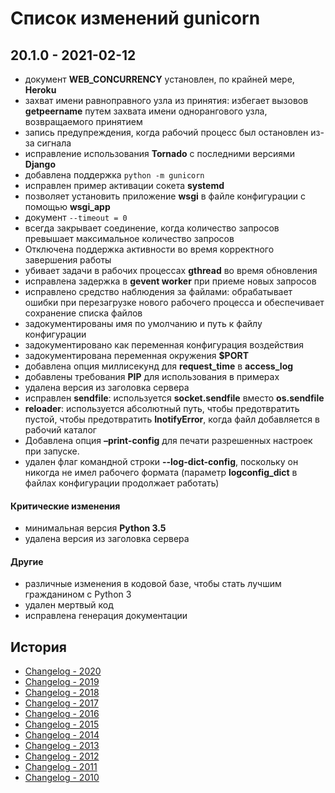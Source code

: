 # Список изменений gunicorn

## 20.1.0 - 2021-02-12

* документ **WEB\_CONCURRENCY** установлен, по крайней мере, **Heroku**
* захват имени равноправного узла из принятия: избегает вызовов **getpeername** путем захвата имени однорангового узла, возвращаемого принятием
* запись предупреждения, когда рабочий процесс был остановлен из-за сигнала
* исправление использования **Tornado** с последними версиями **Django**
* добавлена поддержка `python -m gunicorn`
* исправлен пример активации сокета **systemd**
* позволяет установить приложение **wsgi** в файле конфигурации с помощью **wsgi\_app**
* документ `--timeout = 0`
* всегда закрывает соединение, когда количество запросов превышает максимальное количество запросов
* Отключена поддержка активности во время корректного завершения работы
* убивает задачи в рабочих процессах **gthread** во время обновления
* исправлена задержка в **gevent worker** при приеме новых запросов
* исправлено средство наблюдения за файлами: обрабатывает ошибки при перезагрузке нового рабочего процесса и обеспечивает сохранение списка файлов
* задокументированы имя по умолчанию и путь к файлу конфигурации
* задокументировано как переменная конфигурация воздействия
* задокументирована переменная окружения **$PORT**
* добавлена опция миллисекунд для **request\_time** в **access\_log**
* добавлены требования **PIP** для использования в примерах
* удалена версия из заголовка сервера
* исправлен **sendfile**: используется **socket.sendfile** вместо **os.sendfile**
* **reloader**: используется абсолютный путь, чтобы предотвратить пустой, чтобы предотвратить **InotifyError**, когда файл добавляется в рабочий каталог
* Добавлена опция **–print-config** для печати разрешенных настроек при запуске.
* удален флаг командной строки **--log-dict-config**, поскольку он никогда не имел рабочего формата (параметр **logconfig\_dict** в файлах конфигурации продолжает работать)

#### Критические изменения

* минимальная версия **Python 3.5**
* удалена версия из заголовка сервера

#### Другие

* различные изменения в кодовой базе, чтобы стать лучшим гражданином с Python 3
* удален мертвый код
* исправлена генерация документации

## История

* [Changelog - 2020](https://docs.gunicorn.org/en/stable/2020-news.html)
* [Changelog - 2019](https://docs.gunicorn.org/en/stable/2019-news.html)
* [Changelog - 2018](https://docs.gunicorn.org/en/stable/2018-news.html)
* [Changelog - 2017](https://docs.gunicorn.org/en/stable/2017-news.html)
* [Changelog - 2016](https://docs.gunicorn.org/en/stable/2016-news.html)
* [Changelog - 2015](https://docs.gunicorn.org/en/stable/2015-news.html)
* [Changelog - 2014](https://docs.gunicorn.org/en/stable/2014-news.html)
* [Changelog - 2013](https://docs.gunicorn.org/en/stable/2013-news.html)
* [Changelog - 2012](https://docs.gunicorn.org/en/stable/2012-news.html)
* [Changelog - 2011](https://docs.gunicorn.org/en/stable/2011-news.html)
* [Changelog - 2010](https://docs.gunicorn.org/en/stable/2010-news.html)
